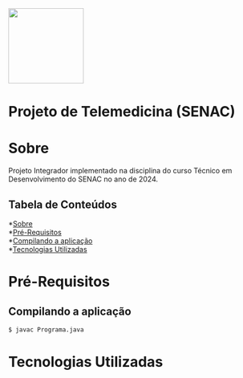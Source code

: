 <img src="https://cdn-icons-png.flaticon.com/512/7228/7228311.png" height="150" width="150">

# Projeto de Telemedicina (SENAC)

Sobre
=========
Projeto Integrador implementado na disciplina do curso Técnico em Desenvolvimento do SENAC no ano de 2024.

Tabela de Conteúdos
-----------------------

*[Sobre](#sobre)<br>
*[Pré-Requisitos](#pré-requisitos)<br>
    *[Compilando a aplicação](#Compilando-a-aplicação)<br>
*[Tecnologias Utilizadas](#tecnologias-utilizadas)<br>


Pré-Requisitos
===================

Compilando a aplicação
------------------------
```bash
$ javac Programa.java
```

Tecnologias Utilizadas
===========================

